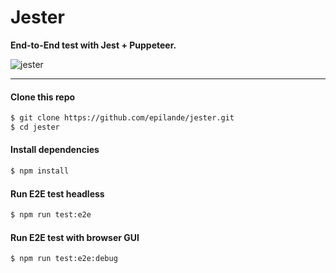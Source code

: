 # Jester

**End-to-End test with Jest + Puppeteer.**

![jester](https://i.imgur.com/Q1usE98.gif)

---

#### Clone this repo

```bash
$ git clone https://github.com/epilande/jester.git
$ cd jester
```

#### Install dependencies

```bash
$ npm install
```

#### Run E2E test headless

```bash
$ npm run test:e2e
```

#### Run E2E test with browser GUI

```bash
$ npm run test:e2e:debug
```
